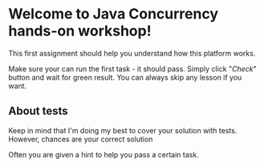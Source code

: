 # Welcome to Java Concurrency hands-on workshop!

This first assignment should help you understand how this platform works.

Make sure your can run the first task - it should pass.
Simply click "_Check_" button and wait for green result.
You can always skip any lesson if you want.

## About tests

Keep in mind that I'm doing my best to cover your solution with tests.
However, chances are your correct solution 

<div class="hint">
  Often you are given a hint to help you pass a certain task.
</div>
